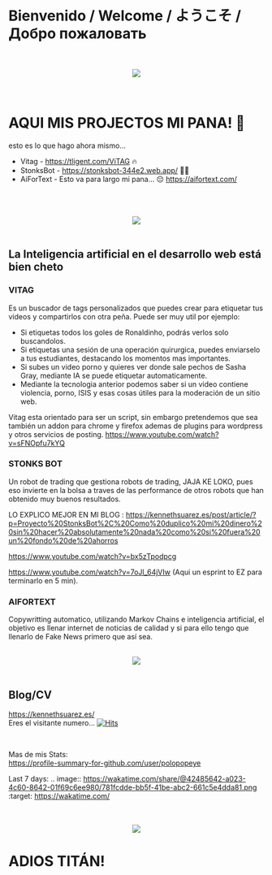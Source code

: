 
# Bienvenido  /  Welcome  /  ようこそ  /  Добро пожаловать
<br>
<br>

<center><img src="https://i.pinimg.com/originals/84/1a/eb/841aeb9f113999616d097b414c539dfd.gif" /></center>
<br>
<br>

# AQUI MIS PROJECTOS MI PANA! 👋

esto es lo que hago ahora mismo... 
- Vitag - https://tligent.com/ViTAG 🔥 
- StonksBot - https://stonksbot-344e2.web.app/ 🥳🎉
- AiForText - Esto va para largo mi pana... 😔 https://aifortext.com/

<br>
<br>
<br>

<center><img src="https://img.17qq.com/images/bjihihjffdz.jpeg" /></center>
<br>

## La Inteligencia artificial en el desarrollo web está bien cheto 

### VITAG
Es un buscador de tags personalizados que puedes crear para etiquetar tus videos y compartirlos con otra peña. Puede ser muy util por ejemplo:
* Si etiquetas todos los goles de Ronaldinho, podrás verlos solo buscandolos.
* Si etiquetas una sesión de una operación quirurgica, puedes enviarselo a tus estudiantes, destacando los momentos mas importantes.
* Si subes un video porno y quieres ver donde sale pechos de Sasha Gray, mediante IA se puede etiquetar automaticamente. 
* Mediante la tecnologia anterior podemos saber si un video contiene violencia, porno, ISIS y esas cosas útiles para la moderación de un sitio web. 

Vitag esta orientado para ser un script, sin embargo pretendemos que sea también un addon para chrome y firefox ademas de plugins para wordpress y otros servicios de posting. 
https://www.youtube.com/watch?v=sFNOpfu7kYQ

### STONKS BOT
Un robot de trading que gestiona robots de trading, JAJA KE LOKO, pues eso invierte en la bolsa a traves de las performance de otros robots que han obtenido muy buenos resultados. 

LO EXPLICO MEJOR EN MI BLOG : https://kennethsuarez.es/post/article/?p=Proyecto%20StonksBot%2C%20Como%20duplico%20mi%20dinero%20sin%20hacer%20absolutamente%20nada%20como%20si%20fuera%20un%20fondo%20de%20ahorros

https://www.youtube.com/watch?v=bx5zTpodpcg

https://www.youtube.com/watch?v=7oJl_64jVIw (Aqui un esprint to EZ para terminarlo en 5 min).

### AIFORTEXT
Copywritting automatico, utilizando Markov Chains e inteligencia artificial, el objetivo es llenar internet de noticias de calidad y si para ello tengo que llenarlo de Fake News primero que así sea. 

<br>

<center><img src="https://i.pinimg.com/originals/6f/32/ad/6f32ad8d0348c47ad2021019ba39cdf3.gif" /></center>

<br>

## Blog/CV





https://kennethsuarez.es/ <br>
Eres el visitante numero...
[![Hits](https://hits.seeyoufarm.com/api/count/incr/badge.svg?url=https%3A%2F%2Fkennethsuarez.es&count_bg=%2379C83D&title_bg=%23555555&icon=angellist.svg&icon_color=%23E7E7E7&title=Visitas&edge_flat=false)](https://kennethsuarez.es)

<br>

Mas de mis Stats: <br>
https://profile-summary-for-github.com/user/polopopeye

Last 7 days:
.. image:: https://wakatime.com/share/@42485642-a023-4c60-8642-01f69c6ee980/781fcdde-bb5f-41be-abc2-661c5e4dda81.png
    :target: https://wakatime.com/

<br>
<br>

<center><img src="https://i.pinimg.com/originals/62/0b/9c/620b9c6b7a4dd9789be7ce2b30e4aea2.gif" /></center>

# ADIOS TITÁN! 
<!--
**polopopeye/polopopeye** is a ✨ _special_ ✨ repository because its `README.md` (this file) appears on your GitHub profile.

Here are some ideas to get you started:

- 🔭 I’m currently working on ...
- 🌱 I’m currently learning ...
- 👯 I’m looking to collaborate on ...
- 🤔 I’m looking for help with ...
- 💬 Ask me about ...
- 📫 How to reach me: ...
- 😄 Pronouns: ...
- ⚡ Fun fact: ...
-->

